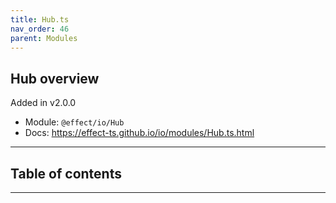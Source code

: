 ```yaml
---
title: Hub.ts
nav_order: 46
parent: Modules
---
```


## Hub overview

Added in v2.0.0

- Module: `@effect/io/Hub`
- Docs: https://effect-ts.github.io/io/modules/Hub.ts.html

---

<h2 class="text-delta">Table of contents</h2>

---
